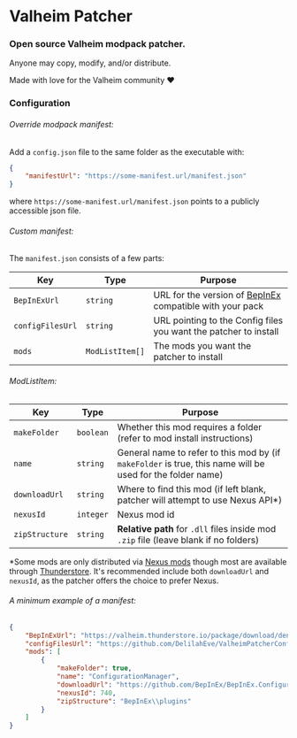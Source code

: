 ﻿Valheim Patcher
===
### Open source Valheim modpack patcher.

Anyone may copy, modify, and/or distribute.

Made with love for the Valheim community ♥

### Configuration


###### Override modpack manifest:
Add a `config.json` file to the same folder as the executable with:
```json
{
    "manifestUrl": "https://some-manifest.url/manifest.json"
}
```
where `https://some-manifest.url/manifest.json` points to a publicly accessible 
json file.

###### Custom manifest:

The `manifest.json` consists of a few parts:

Key | Type | Purpose
--- | --- | ---
`BepInExUrl` | `string` | URL for the version of [BepInEx](https://valheim.thunderstore.io/package/denikson/BepInExPack_Valheim/) compatible with your pack
`configFilesUrl` | `string` | URL pointing to the Config files you want the patcher to install
`mods` | `ModListItem[]` | The mods you want the patcher to install

###### ModListItem:

Key | Type | Purpose
--- | --- | ---
`makeFolder` | `boolean` | Whether this mod requires a folder (refer to mod install instructions)
`name` | `string` | General name to refer to this mod by (if `makeFolder` is true, this name will be used for the folder name)
`downloadUrl` | `string` | Where to find this mod (if left blank, patcher will attempt to use Nexus API*)
`nexusId` | `integer` | Nexus mod id
`zipStructure` | `string` | __Relative path__ for `.dll` files inside mod `.zip` file (leave blank if no folders)

*Some mods are only distributed via [Nexus mods](https://www.nexusmods.com/) though most are available through [Thunderstore](https://valheim.thunderstore.io/). It's recommended include both `downloadUrl` and `nexusId`, as the patcher offers the choice to prefer Nexus.

###### A minimum example of a manifest:
```json
{
    "BepInExUrl": "https://valheim.thunderstore.io/package/download/denikson/BepInExPack_Valheim/5.4.1000/",
    "configFilesUrl": "https://github.com/DelilahEve/ValheimPatcherConfig/raw/main/Darkheim/config/darkheim_config.zip",
    "mods": [
        {
            "makeFolder": true,
            "name": "ConfigurationManager",
            "downloadUrl": "https://github.com/BepInEx/BepInEx.ConfigurationManager/releases/download/v16.3/BepInEx.ConfigurationManager_v16.3.zip",
            "nexusId": 740,
            "zipStructure": "BepInEx\\plugins"
        }
    ]
}
```